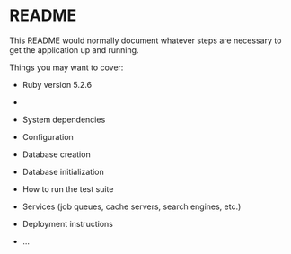 # README

This README would normally document whatever steps are necessary to get the
application up and running.

Things you may want to cover:

* Ruby version 5.2.6
* 
* System dependencies

* Configuration

* Database creation

* Database initialization

* How to run the test suite

* Services (job queues, cache servers, search engines, etc.)

* Deployment instructions

* ...
